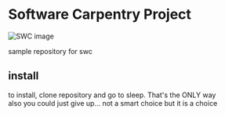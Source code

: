 # Software Carpentry Project

![SWC image](https://software-carpen%20southwestern%20indian%20ptry.org/)

sample repository for swc

## install

to install, clone repository and go to sleep. That's the ONLY way <br />
also you could just give up... not a smart choice but it is a choice
